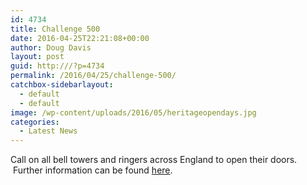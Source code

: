 ```yaml
---
id: 4734
title: Challenge 500
date: 2016-04-25T22:21:08+00:00
author: Doug Davis
layout: post
guid: http:///?p=4734
permalink: /2016/04/25/challenge-500/
catchbox-sidebarlayout:
  - default
  - default
image: /wp-content/uploads/2016/05/heritageopendays.jpg
categories:
  - Latest News
---
```

Call on all bell towers and ringers across England to open their doors.  Further information can be found [here](http:///services/pr/challenge-500/).
